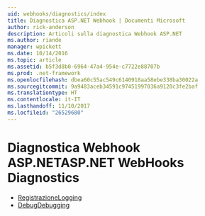 ```yaml
---
uid: webhooks/diagnostics/index
title: Diagnostica ASP.NET Webhook | Documenti Microsoft
author: rick-anderson
description: Articoli sulla diagnostica Webhook ASP.NET
ms.author: riande
manager: wpickett
ms.date: 10/14/2016
ms.topic: article
ms.assetid: b5f3d8b0-6964-47a4-954e-c7722e88707b
ms.prod: .net-framework
ms.openlocfilehash: dbea60c55ac549c6140918aa58ebe338ba30022a
ms.sourcegitcommit: 9a9483aceb34591c97451997036a9120c3fe2baf
ms.translationtype: HT
ms.contentlocale: it-IT
ms.lasthandoff: 11/10/2017
ms.locfileid: "26529680"
---
```

# <a name="aspnet-webhooks-diagnostics"></a><span data-ttu-id="cee70-103">Diagnostica Webhook ASP.NET</span><span class="sxs-lookup"><span data-stu-id="cee70-103">ASP.NET WebHooks Diagnostics</span></span>

* [<span data-ttu-id="cee70-104">Registrazione</span><span class="sxs-lookup"><span data-stu-id="cee70-104">Logging</span></span>](logging.md)
* [<span data-ttu-id="cee70-105">Debug</span><span class="sxs-lookup"><span data-stu-id="cee70-105">Debugging</span></span>](debugging.md)
